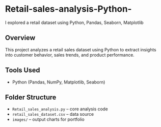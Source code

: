 # Retail-sales-analysis-Python-
 I explored a retail dataset using Python, Pandas, Seaborn, Matplotlib

## Overview
This project analyzes a retail sales dataset using Python to extract insights into customer behavior, sales trends, and product performance.

## Tools Used
- Python (Pandas, NumPy, Matplotlib, Seaborn)

## Folder Structure
- `Retail_sales_analysis.py` – core analysis code
- `retail_sales_dataset.csv` – data source
- `images/` – output charts for portfolio
